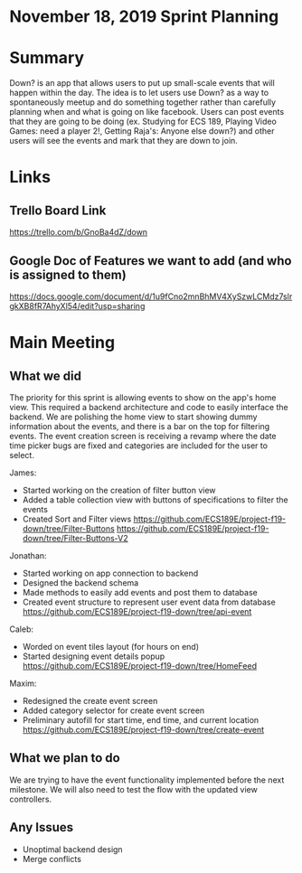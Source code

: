 # November 18, 2019 Sprint Planning #

# Summary # 
Down? is an app that allows users to put up small-scale events that will happen within the day. The idea is to let users use Down? as a way to spontaneously meetup and do something together rather than carefully planning when and what is going on like facebook. Users can post events that they are going to be doing (ex. Studying for ECS 189, Playing Video Games: need a player 2!, Getting Raja's: Anyone else down?) and other users will see the events and mark that they are down to join.

# Links #

## Trello Board Link ##
https://trello.com/b/GnoBa4dZ/down

## Google Doc of Features we want to add (and who is assigned to them) ##
https://docs.google.com/document/d/1u9fCno2mnBhMV4XySzwLCMdz7slrgkXB8fR7AhyXl54/edit?usp=sharing


# Main Meeting #
## What we did ##
The priority for this sprint is allowing events to show on the app's home view. This required a backend
architecture and code to easily interface the backend. We are polishing the home view to start showing dummy
information about the events, and there is a bar on the top for filtering events. The event creation screen
is receiving a revamp where the date time picker bugs are fixed and categories are included for the user to select.


James: 
* Started working on the creation of filter button view
* Added a table collection view with buttons of specifications to filter the events
* Created Sort and Filter views
https://github.com/ECS189E/project-f19-down/tree/Filter-Buttons
https://github.com/ECS189E/project-f19-down/tree/Filter-Buttons-V2


Jonathan: 
* Started working on app connection to backend
* Designed the backend schema
* Made methods to easily add events and post them to database
* Created event structure to represent user event data from database
https://github.com/ECS189E/project-f19-down/tree/api-event

Caleb:
* Worded on event tiles layout (for hours on end)
* Started designing event details popup
https://github.com/ECS189E/project-f19-down/tree/HomeFeed

Maxim:
* Redesigned the create event screen
* Added category selector for create event screen
* Preliminary autofill for start time, end time, and current location
https://github.com/ECS189E/project-f19-down/tree/create-event


## What we plan to do ##
We are trying to have the event functionality implemented before the next milestone. 
We will also need to test the flow with the updated view controllers.

## Any Issues ##
* Unoptimal backend design
* Merge conflicts

